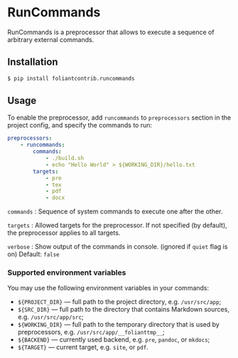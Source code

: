 # RunCommands

RunCommands is a preprocessor that allows to execute a sequence of arbitrary external commands.

## Installation

```bash
$ pip install foliantcontrib.runcommands
```

## Usage

To enable the preprocessor, add `runcommands` to `preprocessors` section in the project config, and specify the commands to run:

```yaml
preprocessors:
    - runcommands:
        commands:
            - ./build.sh
            - echo "Hello World" > ${WORKING_DIR}/hello.txt
        targets:
            - pre
            - tex
            - pdf
            - docx
```

`commands`
:   Sequence of system commands to execute one after the other.

`targets`
:   Allowed targets for the preprocessor. If not specified (by default), the preprocessor applies to all targets.

`verbose`
:   Show output of the commands in console. (ignored if `quiet` flag is on) Default: `false`

### Supported environment variables

You may use the following environment variables in your commands:

* `${PROJECT_DIR}` — full path to the project directory, e.g. `/usr/src/app`;
* `${SRC_DIR}` — full path to the directory that contains Markdown sources, e.g. `/usr/src/app/src`;
* `${WORKING_DIR}` — full path to the temporary directory that is used by preprocessors, e.g. `/usr/src/app/__folianttmp__`;
* `${BACKEND}` — currently used backend, e.g. `pre`, `pandoc`, or `mkdocs`;
* `${TARGET}` — current target, e.g. `site`, or `pdf`.

